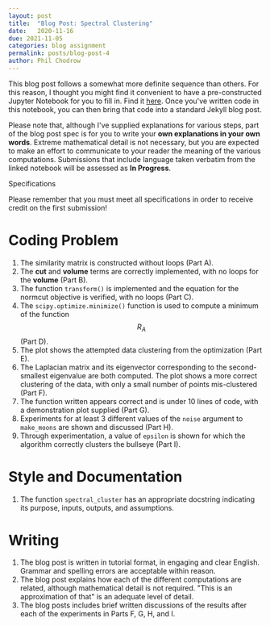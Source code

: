 ```yaml
---
layout: post
title:  "Blog Post: Spectral Clustering"
date:   2020-11-16
due: 2021-11-05
categories: blog assignment
permalink: posts/blog-post-4
author: Phil Chodrow
---
```



This blog post follows a somewhat more definite sequence than others. For this reason, I thought you might find it convenient to have a pre-constructed Jupyter Notebook for you to fill in. Find it [here](https://nbviewer.jupyter.org/github/PhilChodrow/PIC16B/blob/master/HW/spectral-clustering.ipynb). Once you've written code in this notebook, you can then bring that code into a standard Jekyll blog post. 

Please note that, although I've supplied explanations for various steps, part of the blog post spec is for you to write your **own explanations in your own words**. Extreme mathematical detail is not necessary, but you are expected to make an effort to communicate to your reader the meaning of the various computations. Submissions that include language taken verbatim from the linked notebook will be assessed as <span style="color: gold;"><i class="fas fa-arrow-alt-circle-up"></i></span> **In Progress**.  

<div class="fancy-h1"> Specifications </div>

Please remember that you must meet all specifications in order to receive credit on the first submission! 

# Coding Problem

1. The similarity matrix is constructed without loops (Part A). 
2. The **cut** and **volume** terms are correctly implemented, with no loops for the **volume** (Part B). 
3. The function `transform()` is implemented and the equation for the normcut objective is verified, with no loops (Part C). 
4. The `scipy.optimize.minimize()` function is used to compute a minimum of the function $$R_A$$ (Part D).
5. The plot shows the attempted data clustering from the optimization (Part E).   
6. The Laplacian matrix and its eigenvector corresponding to the second-smallest eigenvalue are both computed. The plot shows a more correct clustering of the data, with only a small number of points mis-clustered (Part F). 
7. The function written appears correct and is under 10 lines of code, with a demonstration plot supplied (Part G). 
8. Experiments for at least 3 different values of the `noise` argument to `make_moons` are shown and discussed (Part H).
9. Through experimentation, a value of `epsilon` is shown for which the algorithm correctly clusters the bullseye (Part I).

# Style and Documentation

1. The function `spectral_cluster` has an appropriate docstring indicating its purpose, inputs, outputs, and assumptions. 

# Writing

1. The blog post is written in tutorial format, in engaging and clear English. Grammar and spelling errors are acceptable within reason. 
2. The blog post explains how each of the different computations are related, although mathematical detail is not required. "This is an approximation of that" is an adequate level of detail. 
3. The blog posts includes brief written discussions of the results after each of the experiments in Parts F, G, H, and I. 
